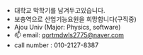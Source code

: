 -   대학교 막학기를 남겨두고있습니다.
-   보충역으로 산업기능요원을 희망합니다(구직중)
-   Ajou Univ (Major: Physics, software)
- 📫 email: qortmdwls2775@naver.com
-    call number : 010-2127-8387




